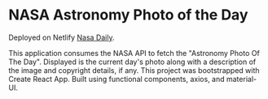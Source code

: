 # NASA Astronomy Photo of the Day

Deployed on Netlify [Nasa Daily](https://nasadaily.netlify.app).

This application consumes the NASA API to fetch the "Astronomy Photo Of The Day". Displayed is the current day's photo along with a description of the image and copyright details, if any. This project was bootstrapped with Create React App. Built using functional components, axios, and material-UI.
